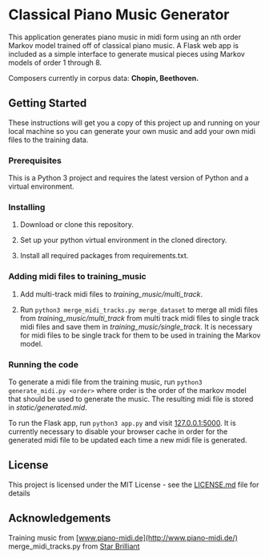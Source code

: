 # Classical Piano Music Generator

This application generates piano music in midi form using an nth order Markov model trained off of classical piano music.
A Flask web app is included as a simple interface to generate musical pieces using Markov models of order 1 through 8. 

Composers currently in corpus data: **Chopin, Beethoven.**

## Getting Started

These instructions will get you a copy of this project up and running on your local machine so you can 
generate your own music and add your own midi files to the training data.

### Prerequisites

This is a Python 3 project and requires the latest version of Python and a virtual environment. 

### Installing

1. Download or clone this repository.

2. Set up your python virtual environment in the cloned directory.

3. Install all required packages from requirements.txt.

### Adding midi files to training_music

1. Add multi-track midi files to *training_music/multi_track*.

2. Run `python3 merge_midi_tracks.py merge_dataset` to merge all midi files from *training_music/multi_track* from multi track midi files to single track midi files and save them in *training_music/single_track*. It is necessary for midi files to be single track for them to be used in training the Markov model. 

### Running the code

To generate a midi file from the training music, run `python3 generate_midi.py <order>` where order is the order of the markov model that should be used to generate the music. The resulting midi file is stored in *static/generated.mid*.

To run the Flask app, run `python3 app.py` and visit [127.0.0.1:5000](http://127.0.0.1:5000/). It is currently necessary to disable your browser cache in order for the generated midi file to be updated each time a new midi file is generated.

## License

This project is licensed under the MIT License - see the [LICENSE.md](LICENSE.md) file for details

## Acknowledgements

Training music from [www.piano-midi.de](http://www.piano-midi.de/)
merge_midi_tracks.py from [Star Brilliant](https://github.com/m13253)

